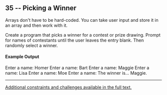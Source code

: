 ## 35 -- Picking a Winner
Arrays don't have to be hard-coded. You can take
user input and store it in an array and then work
with it.

Create a program that picks a winner for a contest or
prize drawing. Prompt for names of contestants until
the user leaves the entry blank. Then randomly
select a winner.


#### Example Output
Enter a name: Homer
Enter a name: Bart
Enter a name: Maggie
Enter a name: Lisa
Enter a name: Moe
Enter a name:
The winner is... Maggie.

***
[Additional constraints and challenges available in the full text.](https://www.amazon.com/Exercises-Programmers-Challenges-Develop-Coding/dp/1680501224)

